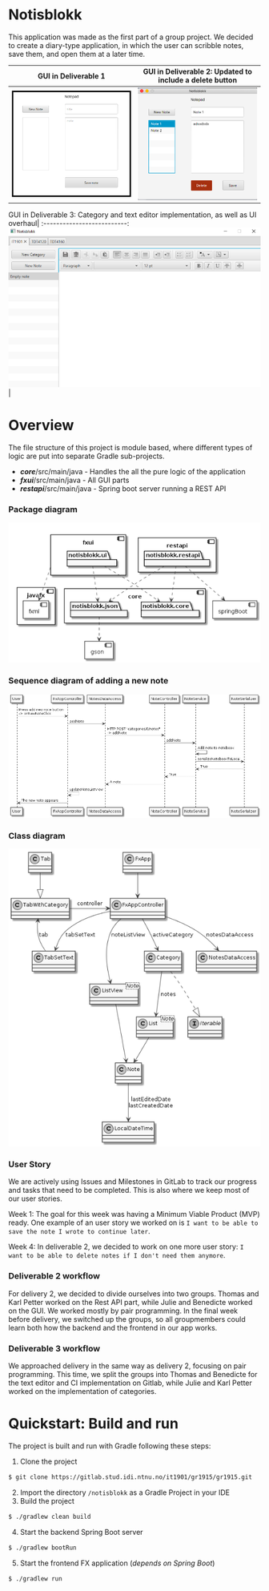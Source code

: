# Notisblokk
This application was made as the first part of a group project. 
We decided to create a diary-type application, in which the user can scribble notes,
save them, and open them at a later time.

GUI in Deliverable 1          |  GUI in Deliverable 2: Updated to include a delete button 
:-------------------------:|:-------------------------:
![Image of the graphical user interface of the application.](docs/Notisblokk.png)  |  ![Image of the graphical user interface with new category feature and overall UI overhaul.](docs/Notisblokk_D2.png)

GUI in Deliverable 3: Category and text editor implementation, as well as UI overhaul|
:--------------------------:
![Image of the graphical user interface with category and text editor implementation, as well as UI overhaul.](docs/Notisblokk_D3.png) |


# Overview 
The file structure of this project is module based, where different types of logic are put into
separate Gradle sub-projects.

- ***core***/src/main/java - Handles the all the pure logic of the application
- ***fxui***/src/main/java - All GUI parts
- ***restapi***/src/main/java - Spring boot server running a REST API

### Package diagram
![Image displaying the sequence diagram of adding a new note](docs/PackageDiagram.png)

### Sequence diagram of adding a new note
![Image displaying the sequence diagram of adding a new note](docs/AddNewNoteSequenze.png)

### Class diagram
![Image displaying the sequence diagram of adding a new note](docs/ClassDiagram.png)

### User Story
We are actively using Issues and Milestones in GitLab to track our progress and tasks that
need to be completed. This is also where we keep most of our user stories.

Week 1: The goal for this week was having a Minimum Viable Product (MVP) ready. One example of an
user story we worked on is `I want to be able to save the note I wrote to continue later`.

Week 4: In deliverable 2, we decided to work on one more user story: `I want to be able to delete notes if I don't need them anymore`.

### Deliverable 2 workflow

For delivery 2, we decided to divide ourselves into two groups. Thomas and Karl Petter worked on the Rest API part, while Julie and Benedicte worked on the GUI. We worked mostly by pair programming. In the final week before delivery, we switched up the groups, so all groupmembers could learn both how the backend and the frontend in our app works. 

### Deliverable 3 workflow

We approached delivery in the same way as delivery 2, focusing on pair programming. This time, we
split the groups into Thomas and Benedicte for the text editor and CI implementation on Gitlab, while
Julie and Karl Petter worked on the implementation of categories.

# Quickstart: Build and run

The project is built and run with Gradle following these steps:

1. Clone the project
```bash
$ git clone https://gitlab.stud.idi.ntnu.no/it1901/gr1915/gr1915.git
```
2. Import the directory `/notisblokk` as a Gradle Project in your IDE
3. Build the project
```bash
$ ./gradlew clean build
```
4. Start the backend Spring Boot server
```bash
$ ./gradlew bootRun
```
5. Start the frontend FX application (*depends on Spring Boot*)
```bash
$ ./gradlew run
```
